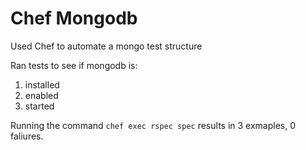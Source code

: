 # Chef Mongodb

Used Chef to automate a mongo test structure

Ran tests to see if mongodb is:
1. installed
2. enabled
3. started

Running the command `chef exec rspec spec` results in 3 exmaples, 0 faliures.
